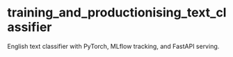 # training_and_productionising_text_classifier
English text classifier with PyTorch, MLflow tracking, and FastAPI serving.
